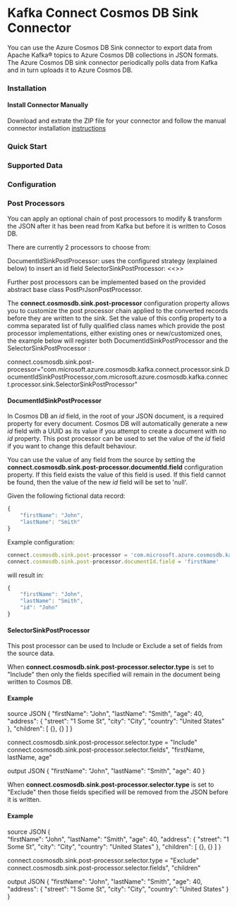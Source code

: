 # Kafka Connect Cosmos DB Sink Connector

You can use the Azure Cosmos DB Sink connector to export data from Apache Kafka® topics to Azure Cosmos DB collections in JSON formats.
The Azure Cosmos DB sink connector periodically polls data from Kafka and in turn uploads it to Azure Cosmos DB. 

### Installation

#### Install Connector Manually
Download and extrate the ZIP file for your connector and follow the manual connector installation [instructions](https://docs.confluent.io/current/connect/managing/install.html#install-connector-manually)

### Quick Start

### Supported Data 

### Configuration

### Post Processors
You can apply an optional chain of post processors to modify & transform the JSON after it has been read from Kafka but before it is written to Cosos DB. 

There are currently 2 processors to choose from:

DocumentIdSinkPostProcessor: uses the configured strategy (explained below) to insert an id field
SelectorSinkPostProcessor: <<>>

Further post processors can be implemented based on the provided abstract base class PostPrJsonPostProcessor.

The **connect.cosmosdb.sink.post-processor** configuration property allows you to customize the post processor chain applied to the converted records before they are written to the sink. Set the value of this config property to a comma separated list of fully qualified class names which provide the post processor implementations, either existing ones or new/customized ones, the example below will register both DocumentIdSinkPostProcessor and the SelectorSinkPostProcessor :

connect.cosmosdb.sink.post-processor="com.microsoft.azure.cosmosdb.kafka.connect.processor.sink.DocumentIdSinkPostProcessor,com.microsoft.azure.cosmosdb.kafka.connect.processor.sink.SelectorSinkPostProcessor"

#### DocumentIdSinkPostProcessor
In Cosmos DB an *id* field, in the root of your JSON document, is a required property for every document. 
Cosmos DB will automatically generate a new *id* field with a UUID as its value if you attempt to create a document with no *id* property.
This post processor can be used to set the value of the *id* field if you want to change this default behaviour.

You can use the value of any field from the source by setting the **connect.cosmosdb.sink.post-processor.documentId.field** configuration property.
If this field exists the value of this field is used. If this field cannot be found, then the value of the new *id* field will be set to 'null'.

Given the following fictional data record:
```javascript
{
    "firstName": "John",
    "lastName": "Smith" 
}
```

Example configuration:
```javascript
connect.cosmosdb.sink.post-processor = 'com.microsoft.azure.cosmosdb.kafka.connect.processor.sink.DocumentIdSinkPostProcessor'
connect.cosmosdb.sink.post-processor.documentId.field = 'firstName'
```

will result in:
```javascript
{
    "firstName": "John",
    "lastName": "Smith",
    "id": "John"
}
```

#### SelectorSinkPostProcessor 
This post processor can be used to Include or Exclude a set of fields from the source data.

When **connect.cosmosdb.sink.post-processor.selector.type** is set to "Include" then only the fields specified will remain in the document being written to Cosmos DB. 

#### Example
source JSON
{
    "firstName": "John",
    "lastName": "Smith",
    "age": 40,
    "address": {
        "street": "1 Some St",
        "city": "City",
        "country": "United States"
    },
    "children": [
        {},
        {}
    ]
}

connect.cosmosdb.sink.post-processor.selector.type = "Include"
connect.cosmosdb.sink.post-processor.selector.fields", "firstName, lastName, age"

output JSON
{
    "firstName": "John",
    "lastName": "Smith",
    "age": 40
}

When **connect.cosmosdb.sink.post-processor.selector.type** is set to "Exclude" then those fields specified will be removed from the JSON before it is written.

#### Example
source JSON
{    
    "firstName": "John",
    "lastName": "Smith",
    "age": 40,
    "address": {
        "street": "1 Some St",
        "city": "City",
        "country": "United States"
    },
    "children": [
        {},
        {}
    ]
}

connect.cosmosdb.sink.post-processor.selector.type = "Exclude"
connect.cosmosdb.sink.post-processor.selector.fields", "children"

output JSON
{
    "firstName": "John",
    "lastName": "Smith",
    "age": 40,
    "address": {
        "street": "1 Some St",
        "city": "City",
        "country": "United States"
    }
}
